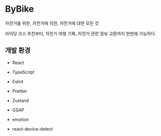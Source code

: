 # ByBike

자전거를 위한, 자전거에 의한, 자전거에 대한 모든 것

라이딩 코스 추천부터, 자전거 여행 기록, 자전거 관련 정보 교환까지 한번에 가능하다.

## 개발 환경

- React

- TypeScript

- Eslint

- Prettier

- Zustand

- GSAP

- emotion

- react-device-detect

